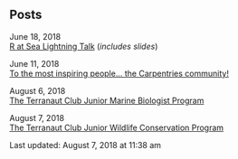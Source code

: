 ## Posts

June 18, 2018  
[R at Sea Lightning Talk](https://daniellequinn.github.io/blog-posts/r-at-sea-carpentry-con/r-at-sea-carpentry-con.html) (*includes slides*)

June 11, 2018  
[To the most inspiring people... the Carpentries community!](https://daniellequinn.github.io/blog-posts/carpentrycon/follow-up.html)

August 6, 2018  
[The Terranaut Club Junior Marine Biologist Program](https://daniellequinn.github.io/blog-posts/terranaut_jmb2018/blogtext.html)

August 7, 2018  
[The Terranaut Club Junior Wildlife Conservation Program](https://daniellequinn.github.io/blog-posts/terranaut_jwc2018/blogtext.html)


Last updated: August 7, 2018 at 11:38 am

